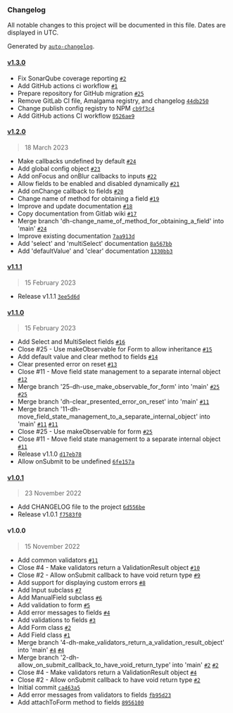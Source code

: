 ### Changelog

All notable changes to this project will be documented in this file. Dates are displayed in UTC.

Generated by [`auto-changelog`](https://github.com/CookPete/auto-changelog).

#### [v1.3.0](https://github.com/amalgamaco/mobx-form/compare/v1.2.0...v1.3.0)

- Fix SonarQube coverage reporting [`#2`](https://github.com/amalgamaco/mobx-form/pull/2)
- Add GitHub actions ci workflow [`#1`](https://github.com/amalgamaco/mobx-form/pull/1)
- Prepare repository for GitHub migration [`#25`](https://github.com/amalgamaco/mobx-form/pull/25)
- Remove GitLab CI file, Amalgama registry, and changelog [`44db250`](https://github.com/amalgamaco/mobx-form/commit/44db250527b1792ac927d75de66f5f72c54b225f)
- Change publish config registry to NPM [`cb9f3c4`](https://github.com/amalgamaco/mobx-form/commit/cb9f3c4b719f63214d4396a9237a6be93242a4eb)
- Add GitHub actions CI workflow [`0526ae9`](https://github.com/amalgamaco/mobx-form/commit/0526ae9ccbd0747181ebd93531c862313e0a9c71)

#### [v1.2.0](https://github.com/amalgamaco/mobx-form/compare/v1.1.1...v1.2.0)

> 18 March 2023

- Make callbacks undefined by default [`#24`](https://github.com/amalgamaco/mobx-form/pull/24)
- Add global config object [`#23`](https://github.com/amalgamaco/mobx-form/pull/23)
- Add onFocus and onBlur callbacks to inputs [`#22`](https://github.com/amalgamaco/mobx-form/pull/22)
- Allow fields to be enabled and disabled dynamically [`#21`](https://github.com/amalgamaco/mobx-form/pull/21)
- Add onChange callback to fields [`#20`](https://github.com/amalgamaco/mobx-form/pull/20)
- Change name of method for obtaining a field [`#19`](https://github.com/amalgamaco/mobx-form/pull/19)
- Improve and update documentation [`#18`](https://github.com/amalgamaco/mobx-form/pull/18)
- Copy documentation from Gitlab wiki [`#17`](https://github.com/amalgamaco/mobx-form/pull/17)
- Merge branch 'dh-change_name_of_method_for_obtaining_a_field' into 'main' [`#24`](https://github.com/amalgamaco/mobx-form/issues/24)
- Improve existing documentation [`7aa913d`](https://github.com/amalgamaco/mobx-form/commit/7aa913d00a79b7083612a3df111e718b4e0374e9)
- Add 'select' and 'multiSelect' documentation [`8a567bb`](https://github.com/amalgamaco/mobx-form/commit/8a567bb3c8ef0ecf436ceba665b4bfcb3e4a9949)
- Add 'defaultValue' and 'clear' documentation [`1330bb3`](https://github.com/amalgamaco/mobx-form/commit/1330bb3f044b8937892259afdb5006b82a7d09b5)

#### [v1.1.1](https://github.com/amalgamaco/mobx-form/compare/v1.1.0...v1.1.1)

> 15 February 2023

- Release v1.1.1 [`3ee5d6d`](https://github.com/amalgamaco/mobx-form/commit/3ee5d6d9601f80c2a59c5f01f0bf5f7722d0ee40)

#### [v1.1.0](https://github.com/amalgamaco/mobx-form/compare/v1.0.1...v1.1.0)

> 15 February 2023

- Add Select and MultiSelect fields [`#16`](https://github.com/amalgamaco/mobx-form/pull/16)
- Close #25 - Use makeObservable for Form to allow inheritance [`#15`](https://github.com/amalgamaco/mobx-form/pull/15)
- Add default value and clear method to fields [`#14`](https://github.com/amalgamaco/mobx-form/pull/14)
- Clear presented error on reset [`#13`](https://github.com/amalgamaco/mobx-form/pull/13)
- Close #11 - Move field state management to a separate internal object [`#12`](https://github.com/amalgamaco/mobx-form/pull/12)
- Merge branch '25-dh-use_make_observable_for_form' into 'main' [`#25`](https://github.com/amalgamaco/mobx-form/issues/25) [`#25`](https://github.com/amalgamaco/mobx-form/issues/25)
- Merge branch 'dh-clear_presented_error_on_reset' into 'main' [`#11`](https://github.com/amalgamaco/mobx-form/issues/11)
- Merge branch '11-dh-move_field_state_management_to_a_separate_internal_object' into 'main' [`#11`](https://github.com/amalgamaco/mobx-form/issues/11) [`#11`](https://github.com/amalgamaco/mobx-form/issues/11)
- Close #25 - Use makeObservable for form [`#25`](https://github.com/amalgamaco/mobx-form/issues/25)
- Close #11 - Move field state management to a separate internal object [`#11`](https://github.com/amalgamaco/mobx-form/issues/11)
- Release v1.1.0 [`d17eb78`](https://github.com/amalgamaco/mobx-form/commit/d17eb7815e5070b095abbc80f33b34a28a4b950a)
- Allow onSubmit to be undefined [`6fe157a`](https://github.com/amalgamaco/mobx-form/commit/6fe157adefe6ddb6c7d9a4a0b5aa9e182fc46d84)

#### [v1.0.1](https://github.com/amalgamaco/mobx-form/compare/v1.0.0...v1.0.1)

> 23 November 2022

- Add CHANGELOG file to the project [`6d556be`](https://github.com/amalgamaco/mobx-form/commit/6d556becfec677ac55ec94d2a831b3c0a4aab52c)
- Release v1.0.1 [`f7583f0`](https://github.com/amalgamaco/mobx-form/commit/f7583f0829cf771edcea8b2c1a6358691997ece6)

#### v1.0.0

> 15 November 2022

- Add common validators [`#11`](https://github.com/amalgamaco/mobx-form/pull/11)
- Close #4 - Make validators return a ValidationResult object [`#10`](https://github.com/amalgamaco/mobx-form/pull/10)
- Close #2 - Allow onSubmit callback to have void return type [`#9`](https://github.com/amalgamaco/mobx-form/pull/9)
- Add support for displaying custom errors [`#8`](https://github.com/amalgamaco/mobx-form/pull/8)
- Add Input subclass [`#7`](https://github.com/amalgamaco/mobx-form/pull/7)
- Add ManualField subclass [`#6`](https://github.com/amalgamaco/mobx-form/pull/6)
- Add validation to form [`#5`](https://github.com/amalgamaco/mobx-form/pull/5)
- Add error messages to fields [`#4`](https://github.com/amalgamaco/mobx-form/pull/4)
- Add validations to fields [`#3`](https://github.com/amalgamaco/mobx-form/pull/3)
- Add Form class [`#2`](https://github.com/amalgamaco/mobx-form/pull/2)
- Add Field class [`#1`](https://github.com/amalgamaco/mobx-form/pull/1)
- Merge branch '4-dh-make_validators_return_a_validation_result_object' into 'main' [`#4`](https://github.com/amalgamaco/mobx-form/issues/4) [`#4`](https://github.com/amalgamaco/mobx-form/issues/4)
- Merge branch '2-dh-allow_on_submit_callback_to_have_void_return_type' into 'main' [`#2`](https://github.com/amalgamaco/mobx-form/issues/2) [`#2`](https://github.com/amalgamaco/mobx-form/issues/2)
- Close #4 - Make validators return a ValidationResult object [`#4`](https://github.com/amalgamaco/mobx-form/issues/4)
- Close #2 - Allow onSubmit callback to have void return type [`#2`](https://github.com/amalgamaco/mobx-form/issues/2)
- Initial commit [`ca463a5`](https://github.com/amalgamaco/mobx-form/commit/ca463a541c87410d83530c8b7ac5e9f0f47108d3)
- Add error messages from validators to fields [`fb95d23`](https://github.com/amalgamaco/mobx-form/commit/fb95d23b7818d7fcd7fae4d50f0e1a8e1d3b4141)
- Add attachToForm method to fields [`8956100`](https://github.com/amalgamaco/mobx-form/commit/89561003fb82afbacc55e3138be946933dfc0ae9)
